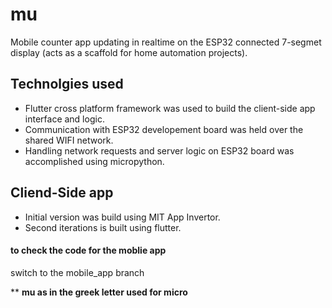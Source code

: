 # mu

Mobile counter app updating in realtime on the ESP32 connected 7-segmet display (acts as a scaffold for home automation projects).

## Technolgies used
- Flutter cross platform framework was used to build the client-side app interface and logic.
- Communication with ESP32 developement board was held over the shared WIFI network.
- Handling network requests and server logic on ESP32 board was accomplished using micropython.


## Cliend-Side app
- Initial version was build using MIT App Invertor.
- Second iterations is built using flutter.

#### to check the code for the moblie app
switch to the mobile_app branch


** **mu as in the greek letter used for micro**
